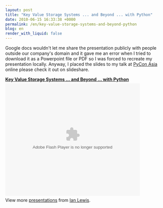```yaml
---
layout: post
title: "Key Value Storage Systems ... and Beyond ... with Python"
date: 2010-06-15 16:33:38 +0000
permalink: /en/key-value-storage-systems-and-beyond-python
blog: en
render_with_liquid: false
---
```


<p>Google docs wouldn't let me share the presentation publicly with people outside our company's domain and it gave me an error when I tried to download it as a Powerpoint file or PDF so I was forced to recreate my presentation locally. Anyway, I placed the slides to my talk at <a href="http://pycon.sit.rp.sg/">PyCon Asia</a> online please check it out on slideshare.</p>

<div style="width:425px" id="__ss_4503000"><strong style="display:block;margin:12px 0 4px"><a href="http://www.slideshare.net/IanMLewis/key-value-4503000" title="Key Value Storage Systems ... and Beyond ... with Python">Key Value Storage Systems ... and Beyond ... with Python</a></strong><object id="__sse4503000" width="425" height="355"><param name="movie" value="http://static.slidesharecdn.com/swf/ssplayer2.swf?doc=key-value-100615000044-phpapp02&stripped_title=key-value-4503000" /><param name="allowFullScreen" value="true"/><param name="allowScriptAccess" value="always"/><embed name="__sse4503000" src="http://static.slidesharecdn.com/swf/ssplayer2.swf?doc=key-value-100615000044-phpapp02&stripped_title=key-value-4503000" type="application/x-shockwave-flash" allowscriptaccess="always" allowfullscreen="true" width="425" height="355"></embed></object><div style="padding:5px 0 12px">View more <a href="http://www.slideshare.net/">presentations</a> from <a href="http://www.slideshare.net/IanMLewis">Ian Lewis</a>.</div></div>
